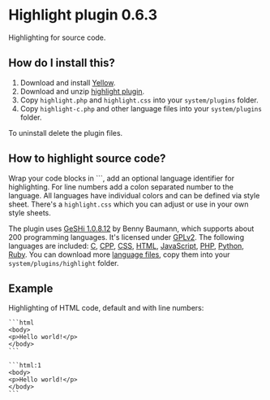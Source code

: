 Highlight plugin 0.6.3
======================
Highlighting for source code.

How do I install this?
----------------------
1. Download and install [Yellow](https://github.com/datenstrom/yellow/).
2. Download and unzip [highlight plugin](https://github.com/datenstrom/yellow-plugins/raw/master/zip/highlight.zip).
3. Copy `highlight.php` and `highlight.css` into your `system/plugins` folder.
4. Copy `highlight-c.php` and other language files into your `system/plugins` folder.

To uninstall delete the plugin files.

How to highlight source code?
-----------------------------
Wrap your code blocks in \`\`\`, add an optional language identifier for highlighting. For line numbers add a colon separated number to the language. All languages have individual colors and can be defined via style sheet. There's a `highlight.css` which you can adjust or use in your own style sheets.

The plugin uses [GeSHi 1.0.8.12](https://github.com/GeSHi/geshi-1.0) by Benny Baumann, which supports about 200 programming languages. It's licensed under [GPLv2](http://opensource.org/licenses/GPL-2.0). The following languages are included: [C](https://en.wikipedia.org/wiki/C_(programming_language)), [CPP](https://en.wikipedia.org/wiki/C++), [CSS](https://en.wikipedia.org/wiki/CSS), [HTML](https://en.wikipedia.org/wiki/HTML), [JavaScript](https://en.wikipedia.org/wiki/JavaScript), [PHP](https://en.wikipedia.org/wiki/PHP), [Python](https://en.wikipedia.org/wiki/Python_(programming_language)), [Ruby](https://en.wikipedia.org/wiki/Ruby_(programming_language)). You can download more [language files](https://github.com/GeSHi/geshi-1.0/tree/master/src/geshi), copy them into your `system/plugins/highlight` folder.

Example
-------
Highlighting of HTML code, default and with line numbers:

    ```html
    <body>
    <p>Hello world!</p>
    </body>
    ```
    
    ```html:1
    <body>
    <p>Hello world!</p>
    </body>
    ```